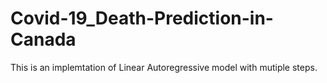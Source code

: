 # Covid-19_Death-Prediction-in-Canada
This is an implemtation of Linear Autoregressive model with mutiple steps. 
